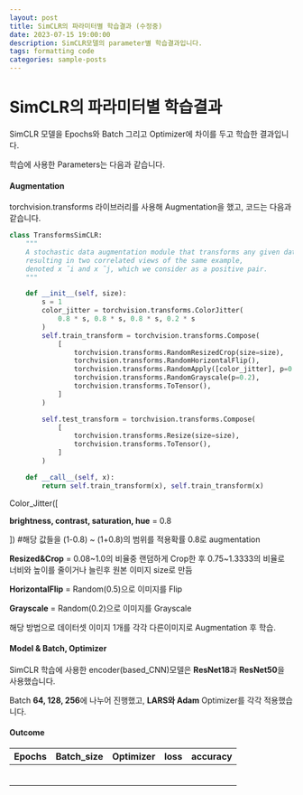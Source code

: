 ```yaml
---
layout: post
title: SimCLR의 파라미터별 학습결과 (수정중)
date: 2023-07-15 19:00:00
description: SimCLR모델의 parameter별 학습결과입니다.
tags: formatting code
categories: sample-posts
---
```


<h1>SimCLR의 파라미터별 학습결과</h1>



SimCLR 모델을 Epochs와 Batch 그리고 Optimizer에 차이를 두고 학습한 결과입니다.



학습에 사용한 Parameters는 다음과 같습니다.



#### Augmentation

torchvision.transforms 라이브러리를 사용해 Augmentation을 했고, 코드는 다음과 같습니다.

```python
class TransformsSimCLR:
    """
    A stochastic data augmentation module that transforms any given data example randomly
    resulting in two correlated views of the same example,
    denoted x ̃i and x ̃j, which we consider as a positive pair.
    """

    def __init__(self, size):
        s = 1
        color_jitter = torchvision.transforms.ColorJitter(
            0.8 * s, 0.8 * s, 0.8 * s, 0.2 * s
        )
        self.train_transform = torchvision.transforms.Compose(
            [
                torchvision.transforms.RandomResizedCrop(size=size),
                torchvision.transforms.RandomHorizontalFlip(),
                torchvision.transforms.RandomApply([color_jitter], p=0.8),
                torchvision.transforms.RandomGrayscale(p=0.2),
                torchvision.transforms.ToTensor(),
            ]
        )

        self.test_transform = torchvision.transforms.Compose(
            [
                torchvision.transforms.Resize(size=size),
                torchvision.transforms.ToTensor(),
            ]
        )

    def __call__(self, x):
        return self.train_transform(x), self.train_transform(x)
```

Color_Jitter([

**brightness, contrast, saturation, hue** = 0.8

]) #해당 값들을 (1-0.8) ~ (1+0.8)의 범위를 적용확률 0.8로 augmentation

**Resized&Crop** = 0.08~1.0의 비율중 랜덤하게 Crop한 후 0.75~1.3333의 비율로 너비와 높이를 줄이거나 늘린후 원본 이미지 size로 만듬

**HorizontalFlip** = Random(0.5)으로 이미지를 Flip

**Grayscale** = Random(0.2)으로 이미지를 Grayscale

해당 방법으로 데이터셋 이미지 1개를 각각 다른이미지로 Augmentation 후 학습.



#### Model & Batch, Optimizer

SimCLR 학습에 사용한 encoder(based_CNN)모델은 **ResNet18**과 **ResNet50**을 사용했습니다.

Batch **64, 128, 256**에 나누어 진행했고, **LARS와 Adam** Optimizer를 각각 적용했습니다.



#### Outcome

| Epochs | Batch_size | Optimizer | loss | accuracy |
| :----: | :--------: | :-------: | :--: | :------: |
|        |            |           |      |          |
|        |            |           |      |          |
|        |            |           |      |          |
|        |            |           |      |          |
|        |            |           |      |          |
|        |            |           |      |          |

